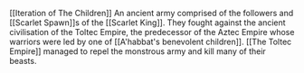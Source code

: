 [[Iteration of The Children]]
An ancient army comprised of the followers and [[Scarlet Spawn]]s of the [[Scarlet King]]. They fought against the ancient civilisation of the Toltec Empire, the predecessor of the Aztec Empire whose warriors were led by one of [[A'habbat's benevolent children]]. [[The Toltec Empire]] managed to repel the monstrous army and kill many of their beasts.